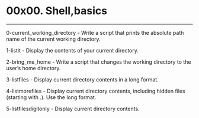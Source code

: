 # 00x00. Shell,basics
---
0-current_working_directory - Write a script that prints the absolute path name of the current working directory.

1-listit - Display the contents of your current directory.

2-bring_me_home - Write a script that changes the working directory to the user’s home directory.

3-listfiles - Display current directory contents in a long format.

4-listmorefiles - Display current directory contents, including hidden files (starting with .). Use the long format.

5-listfilesdigitonly - Display current directory contents.
